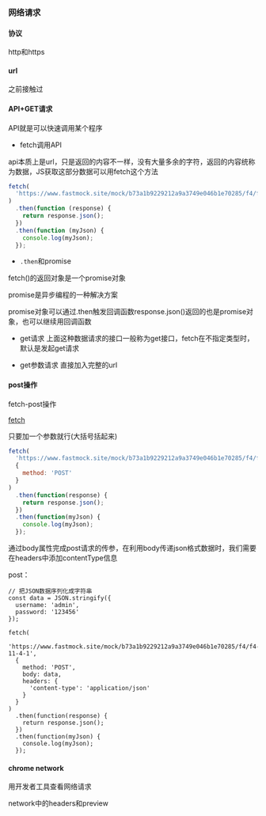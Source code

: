 ### 网络请求

#### 协议

http和https

#### url

之前接触过

#### API+GET请求

API就是可以快速调用某个程序

+ fetch调用API

api本质上是url，只是返回的内容不一样，没有大量多余的字符，返回的内容统称为数据，JS获取这部分数据可以用fetch这个方法

```js
fetch(
  'https://www.fastmock.site/mock/b73a1b9229212a9a3749e046b1e70285/f4/f4-11-1-1'
)
  .then(function (response) {
    return response.json();
  })
  .then(function (myJson) {
    console.log(myJson);
  });
```

+ `.then`和promise

fetch()的返回对象是一个promise对象

promise是异步编程的一种解决方案

promise对象可以通过.then触发回调函数response.json()返回的也是promise对象，也可以继续用回调函数

+ get请求
  上面这种数据请求的接口一般称为get接口，fetch在不指定类型时，默认是发起get请求

+ get参数请求
  直接加入完整的url

#### post操作

fetch-post操作

[fetch](https://developer.mozilla.org/zh-CN/docs/Web/API/Fetch_API/Using_Fetch)

只要加一个参数就行(大括号括起来)

```javascript
fetch(
  'https://www.fastmock.site/mock/b73a1b9229212a9a3749e046b1e70285/f4/f4-11-4-1',
  {
    method: 'POST'
  }
)
  .then(function(response) {
    return response.json();
  })
  .then(function(myJson) {
    console.log(myJson);
  });
```

通过body属性完成post请求的传参，在利用body传递json格式数据时，我们需要在headers中添加contentType信息

post：

```
// 把JSON数据序列化成字符串
const data = JSON.stringify({
  username: 'admin',
  password: '123456'
});

fetch(
  'https://www.fastmock.site/mock/b73a1b9229212a9a3749e046b1e70285/f4/f4-11-4-1',
  {
    method: 'POST',
    body: data,
    headers: {
      'content-type': 'application/json'
    }
  }
)
  .then(function(response) {
    return response.json();
  })
  .then(function(myJson) {
    console.log(myJson);
  });
```

#### chrome network

用开发者工具查看网络请求

network中的headers和preview
